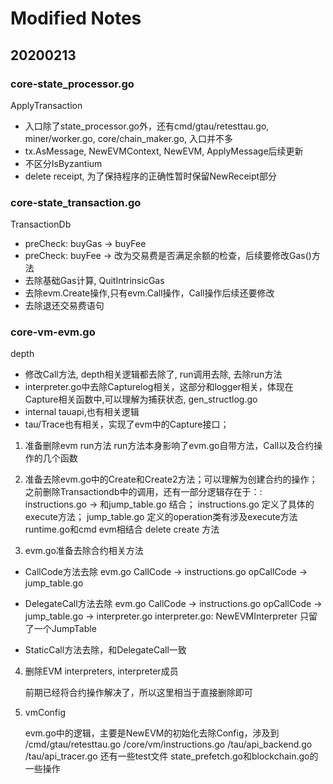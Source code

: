 # Modified Notes
## 20200213
### core-state_processor.go

ApplyTransaction
- 入口除了state_processor.go外，还有cmd/gtau/retesttau.go, miner/worker.go, core/chain_maker.go, 入口并不多
- tx.AsMessage, NewEVMContext, NewEVM, ApplyMessage后续更新
- 不区分IsByzantium
- delete receipt, 为了保持程序的正确性暂时保留NewReceipt部分

### core-state_transaction.go

TransactionDb
- preCheck: buyGas -> buyFee
- preCheck: buyFee -> 改为交易费是否满足余额的检查，后续要修改Gas()方法
- 去除基础Gas计算, QuitIntrinsicGas
- 去除evm.Create操作,只有evm.Call操作，Call操作后续还要修改
- 去除退还交易费语句

### core-vm-evm.go
depth
- 修改Call方法, depth相关逻辑都去除了, run调用去除, 去除run方法
- interpreter.go中去除Capturelog相关，这部分和logger相关，体现在Capture相关函数中,可以理解为捕获状态, gen_structlog.go
- internal tauapi,也有相关逻辑
- tau/Trace也有相关，实现了evm中的Capture接口；

1. 准备删除evm run方法
   run方法本身影响了evm.go自带方法，Call以及合约操作的几个函数

2. 准备去除evm.go中的Create和Create2方法；可以理解为创建合约的操作；之前删除Transactiondb中的调用，还有一部分逻辑存在于：:
	instructions.go -> 和jump_table.go 结合；
	instructions.go 定义了具体的execute方法；
	jump_table.go 定义的operation类有涉及execute方法
	runtime.go和cmd evm相结合
	delete create 方法

3. evm.go准备去除合约相关方法
- CallCode方法去除
	evm.go CallCode -> instructions.go opCallCode -> jump_table.go 

- DelegateCall方法去除
	evm.go CallCode -> instructions.go opCallCode -> jump_table.go  -> interpreter.go
    interpreter.go: NewEVMInterpreter 只留了一个JumpTable

- StaticCall方法去除，和DelegateCall一致

4. 删除EVM interpreters, interpreter成员

	前期已经将合约操作解决了，所以这里相当于直接删除即可

5. vmConfig

	evm.go中的逻辑，主要是NewEVM的初始化去除Config，涉及到
		/cmd/gtau/retesttau.go
	    /core/vm/instructions.go
		/tau/api_backend.go
		/tau/api_tracer.go
	还有一些test文件
	state_prefetch.go和blockchain.go的一些操作
